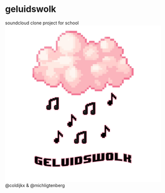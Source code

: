 # geluidswolk
soundcloud clone project for school
<img src="bruikbare_dingen/geluidswolk_logo.png" alt="GW_Logo" width="1000"/>
@coldijkx & @michligtenberg

